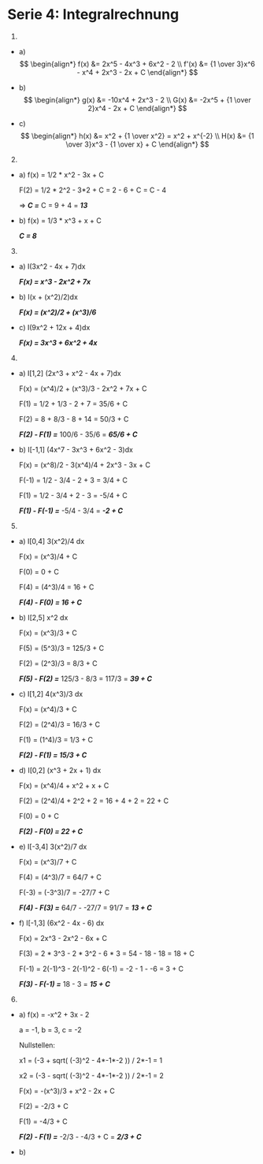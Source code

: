 # Serie 4: Integralrechnung

1.

- a)
$$
\begin{align*}
  f(x) &= 2x^5 - 4x^3 + 6x^2 - 2 \\
  f'(x) &= {1 \over 3}x^6 - x^4 + 2x^3 - 2x + C
\end{align*}
$$

- b)
$$
\begin{align*}
  g(x) &= -10x^4 + 2x^3 - 2 \\
  G(x) &= -2x^5 + {1 \over 2}x^4 - 2x + C
\end{align*}
$$

- c)
$$
\begin{align*}
  h(x) &= x^2 + {1 \over x^2} = x^2 + x^{-2} \\
  H(x) &= {1 \over 3}x^3 - {1 \over x} + C
\end{align*}
$$

2.

  - a) f(x) = 1/2 * x^2 - 3x + C

    F(2) = 1/2 * 2^2 - 3*2 + C = 2 - 6 + C = C - 4

    => ***C =*** C = 9 + 4 = ***13***

  - b) f(x) = 1/3 * x^3 + x + C

    ***C = 8***

3.

  - a) I(3x^2 - 4x + 7)dx

    ***F(x) = x^3 - 2x^2 + 7x***

  - b) I(x + (x^2)/2)dx

    ***F(x) = (x^2)/2 + (x^3)/6***

  - c) I(9x^2 + 12x + 4)dx

    ***F(x) = 3x^3 + 6x^2 + 4x***

4.

  - a) I[1,2] (2x^3 + x^2 - 4x + 7)dx

    F(x) = (x^4)/2 + (x^3)/3 - 2x^2 + 7x + C

    F(1) = 1/2 + 1/3 - 2 + 7 = 35/6 + C

    F(2) = 8 + 8/3 - 8 + 14 = 50/3 + C

    ***F(2) - F(1) =*** 100/6 - 35/6 = ***65/6 + C***

  - b) I[-1,1] (4x^7 - 3x^3 + 6x^2 - 3)dx

    F(x) = (x^8)/2 - 3(x^4)/4 + 2x^3 - 3x + C

    F(-1) = 1/2 - 3/4 - 2 + 3 = 3/4 + C

    F(1) = 1/2 - 3/4 + 2 - 3 = -5/4 + C

    ***F(1) - F(-1) =*** -5/4 - 3/4 = ***-2 + C***

5.

  - a) I[0,4]  3(x^2)/4 dx

    F(x) = (x^3)/4 + C

    F(0) = 0 + C

    F(4) = (4^3)/4 = 16 + C

    ***F(4) - F(0) = 16 + C***

  - b) I[2,5]  x^2 dx

    F(x) = (x^3)/3 + C

    F(5) = (5^3)/3 = 125/3 + C

    F(2) = (2^3)/3 = 8/3 + C

    ***F(5) - F(2) =*** 125/3 - 8/3 = 117/3 = ***39 + C***

  - c) I[1,2]  4(x^3)/3 dx

    F(x) = (x^4)/3 + C

    F(2) = (2^4)/3 = 16/3 + C

    F(1) = (1^4)/3 = 1/3 + C

    ***F(2) - F(1) = 15/3 + C***

  - d) I[0,2]  (x^3 + 2x + 1) dx

    F(x) = (x^4)/4 + x^2 + x + C

    F(2) = (2^4)/4 + 2^2 + 2 = 16 + 4 + 2 = 22 + C

    F(0) = 0 + C

    ***F(2) - F(0) = 22 + C***

  - e) I[-3,4] 3(x^2)/7 dx

    F(x) = (x^3)/7 + C

    F(4) = (4^3)/7 = 64/7 + C

    F(-3) = (-3^3)/7 = -27/7 + C

    ***F(4) - F(3) =*** 64/7 - -27/7 = 91/7 = ***13 + C***

  - f) I[-1,3] (6x^2 - 4x - 6) dx

    F(x) = 2x^3 - 2x^2 - 6x + C

    F(3) = 2 * 3^3 - 2 * 3^2 - 6 * 3 = 54 - 18 - 18 = 18 + C

    F(-1) = 2(-1)^3 - 2(-1)^2 - 6(-1) = -2 - 1 - -6 = 3 + C

    ***F(3) - F(-1) =*** 18 - 3 = ***15 + C***

6.

  - a) f(x) = -x^2 + 3x - 2

    a = -1, b = 3, c = -2

    Nullstellen:

    x1 = (-3 + sqrt( (-3)^2 - 4*-1*-2 )) / 2*-1 = 1

    x2 = (-3 - sqrt( (-3)^2 - 4*-1*-2 )) / 2*-1 = 2

    F(x) = -(x^3)/3 + x^2 - 2x + C

    F(2) = -2/3 + C

    F(1) = -4/3 + C

    ***F(2) - F(1) =*** -2/3 - -4/3 + C = ***2/3 + C***

  - b)
